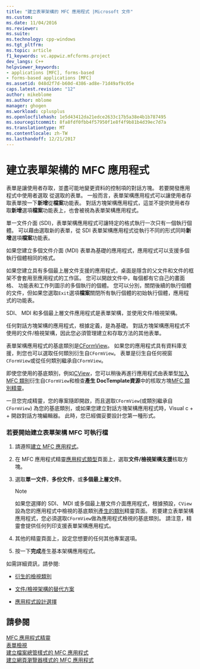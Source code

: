 ```yaml
---
title: "建立表單架構的 MFC 應用程式 |Microsoft 文件"
ms.custom: 
ms.date: 11/04/2016
ms.reviewer: 
ms.suite: 
ms.technology: cpp-windows
ms.tgt_pltfrm: 
ms.topic: article
f1_keywords: vc.appwiz.mfcforms.project
dev_langs: C++
helpviewer_keywords:
- applications [MFC], forms-based
- forms-based applications [MFC]
ms.assetid: 048d2f7d-b60d-4386-ad8e-71d49af9c05e
caps.latest.revision: "12"
author: mikeblome
ms.author: mblome
manager: ghogen
ms.workload: cplusplus
ms.openlocfilehash: 1e5d43412da21edce2633c17b5a38e4b1b787495
ms.sourcegitcommit: 8fa8fdf0fbb4f57950f1e8f4f9b81b4d39ec7d7a
ms.translationtype: MT
ms.contentlocale: zh-TW
ms.lasthandoff: 12/21/2017
---
```

# <a name="creating-a-forms-based-mfc-application"></a>建立表單架構的 MFC 應用程式
表單是讓使用者存取，並盡可能地變更資料的控制項的對話方塊。 若要開發應用程式中使用者選取 從選取的表單。 一般而言，表單架構應用程式可以讓使用者存取表單按一下**新增**從**檔案**功能表。 對話方塊架構應用程式，這並不提供使用者存取**新增**選項**檔案**功能表上，也會被視為表單架構應用程式。  
  
 單一文件介面 (SDI)，表單架構應用程式可讓特定的格式執行一次只有一個執行個體。 可以藉由選取新的表單，從 SDI 表單架構應用程式從執行不同的形式同時**新增**選項**檔案**功能表。  
  
 如果您建立多個文件介面 (MDI) 表單為基礎的應用程式，應用程式可以支援多個執行個體相同的格式。  
  
 如果您建立具有多個最上層文件支援的應用程式，桌面是隱含的父文件和文件的框架不會套用至應用程式的工作區。 您可以開啟文件中，每個都有它自己的畫面格、 功能表和工作列圖示的多個執行的個體。 您可以分別，關閉後續的執行個體的文件，但如果您選取`Exit`選項**檔案**關閉所有執行個體的初始執行個體，應用程式的功能表。  
  
 SDI、 MDI 和多個最上層文件應用程式是表單架構，並使用文件/檢視架構。  
  
 任何對話方塊架構的應用程式，根據定義，是為基礎。 對話方塊架構應用程式不使用的文件/檢視架構，因此您必須管理建立和存取方法的其他表單。  
  
 表單架構應用程式的基底類別是[CFormView](../../mfc/reference/cformview-class.md)。 如果您的應用程式具有資料庫支援，則您也可以選取任何類別衍生自`CFormView`。 表單是衍生自任何視窗`CFormView`或從任何類別繼承自`CFormView`。  
  
 即使您使用的基底類別，例如[CView](../../mfc/reference/cview-class.md)，您可以稍後再進行應用程式由表單型[加入 MFC 類別](../../mfc/reference/adding-an-mfc-class.md)衍生自`CFormView`和檢查**產生 DocTemplate資源**中的核取方塊[MFC 類別精靈](../../mfc/reference/document-template-strings-mfc-add-class-wizard.md)。  
  
 一旦您完成精靈，您的專案隨即開啟，而且選取`CFormView`(或類別繼承自`CFormView`) 為您的基底類別，或如果您建立對話方塊架構應用程式時，Visual c + + 開啟對話方塊編輯器。 此時，您已經備妥要設計您第一種形式。  
  
### <a name="to-begin-creating-a-forms-based-mfc-executable"></a>若要開始建立表單架構 MFC 可執行檔  
  
1.  請遵照[建立 MFC 應用程式](../../mfc/reference/creating-an-mfc-application.md)。  
  
2.  在 MFC 應用程式精靈[應用程式類型](../../mfc/reference/application-type-mfc-application-wizard.md)頁面上，選取**文件/檢視架構支援**核取方塊。  
  
3.  選取**單一文件**，**多份文件**，或**多個最上層文件**。  
  
    > [!NOTE]
    >  如果您選擇的 SDI、 MDI 或多個最上層文件介面應用程式，根據預設，`CView`設為您的應用程式中檢視的基底類別[產生的類別](../../mfc/reference/generated-classes-mfc-application-wizard.md)精靈頁面。 若要建立表單架構應用程式，您必須選取`CFormView`做為應用程式檢視的基底類別。 請注意，精靈會提供任何列印支援表單架構應用程式。  
  
4.  其他的精靈頁面上，設定您想要的任何其他專案選項。  
  
5.  按一下**完成**產生基本架構應用程式。  
  
 如需詳細資訊，請參閱:  
  
-   [衍生的檢視類別](../../mfc/derived-view-classes-available-in-mfc.md)  
  
-   [文件/檢視架構的替代方案](../../mfc/alternatives-to-the-document-view-architecture.md)  
  
-   [應用程式設計選擇](../../mfc/application-design-choices.md)  
  
## <a name="see-also"></a>請參閱  
 [MFC 應用程式精靈](../../mfc/reference/mfc-application-wizard.md)   
 [表單檢視](../../mfc/form-views-mfc.md)   
 [建立檔案總管樣式的 MFC 應用程式](../../mfc/reference/creating-a-file-explorer-style-mfc-application.md)   
 [建立網頁瀏覽器樣式的 MFC 應用程式](../../mfc/reference/creating-a-web-browser-style-mfc-application.md)

